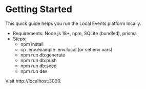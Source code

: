 # Getting Started

This quick guide helps you run the Local Events platform locally.

- Requirements: Node.js 18+, npm, SQLite (bundled), prisma
- Steps:
  - npm install
  - cp .env.example .env.local (or set env vars)
  - npm run db:generate
  - npm run db:push
  - npm run db:seed
  - npm run dev

Visit http://localhost:3000.

